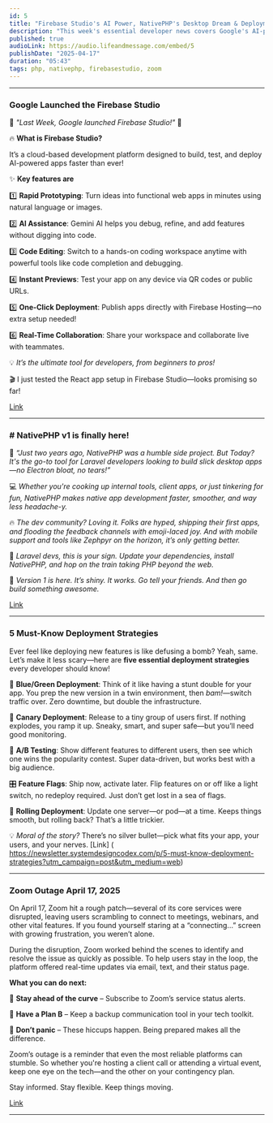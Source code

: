 ```yaml
---
id: 5
title: "Firebase Studio's AI Power, NativePHP's Desktop Dream & Deployment Tactics"
description: "This week's essential developer news covers Google's AI-powered Firebase Studio launch, NativePHP's v1 release for desktop apps, and key deployment strategies."
published: true
audioLink: https://audio.lifeandmessage.com/embed/5
publishDate: "2025-04-17"
duration: "05:43"
tags: php, nativephp, firebasestudio, zoom
---
```


---

### **Google Launched the Firebase Studio**

🎥 *"Last Week, Google launched Firebase Studio!"* 🚀

🔥 **What is Firebase Studio?**

It’s a cloud-based development platform designed to build, test, and deploy AI-powered apps faster than ever!

✨ **Key features are** 

1️⃣ **Rapid Prototyping**: Turn ideas into functional web apps in minutes using natural language or images.

2️⃣ **AI Assistance**: Gemini AI helps you debug, refine, and add features without digging into code.

3️⃣ **Code Editing**: Switch to a hands-on coding workspace anytime with powerful tools like code completion and debugging.

4️⃣ **Instant Previews**: Test your app on any device via QR codes or public URLs.

5️⃣ **One-Click Deployment**: Publish apps directly with Firebase Hosting—no extra setup needed!

6️⃣ **Real-Time Collaboration**: Share your workspace and collaborate live with teammates.

💡 *It’s the ultimate tool for developers, from beginners to pros!*

🎬 I just tested the React app setup in Firebase Studio—looks promising so far!

[Link](https://firebase.blog/posts/2025/04/introducing-firebase-studio/)

---

### # **NativePHP v1 is finally here!**
🎉 *“Just two years ago, NativePHP was a humble side project. But Today? It's the go-to tool for Laravel developers looking to build slick desktop apps—no Electron bloat, no tears!”*

💻 *Whether you're cooking up internal tools, client apps, or just tinkering for fun, NativePHP makes native app development faster, smoother, and way less headache-y.*

🔥 *The dev community? Loving it. Folks are hyped, shipping their first apps, and flooding the feedback channels with emoji-laced joy. And with mobile support and tools like Zephpyr on the horizon, it’s only getting better.*

🚀 *Laravel devs, this is your sign. Update your dependencies, install NativePHP, and hop on the train taking PHP beyond the web.*

🙌 *Version 1 is here. It’s shiny. It works. Go tell your friends. And then go build something awesome.*

[Link](https://laravel-news.com/nativephp-v1)

---

### 5 Must-Know Deployment Strategies
Ever feel like deploying new features is like defusing a bomb? Yeah, same. Let’s make it less scary—here are **five essential deployment strategies** every developer should know!

🔵 **Blue/Green Deployment**: Think of it like having a stunt double for your app. You prep the new version in a twin environment, then *bam!*—switch traffic over. Zero downtime, but double the infrastructure.

🐤 **Canary Deployment**: Release to a tiny group of users first. If nothing explodes, you ramp it up. Sneaky, smart, and super safe—but you’ll need good monitoring.

🧪 **A/B Testing**: Show different features to different users, then see which one wins the popularity contest. Super data-driven, but works best with a big audience.

🎛️ **Feature Flags**: Ship now, activate later. Flip features on or off like a light switch, no redeploy required. Just don’t get lost in a sea of flags.

🔁 **Rolling Deployment**: Update one server—or pod—at a time. Keeps things smooth, but rolling back? That’s a little trickier.

💡 *Moral of the story?* There’s no silver bullet—pick what fits your app, your users, and your nerves.
[Link] ( https://newsletter.systemdesigncodex.com/p/5-must-know-deployment-strategies?utm_campaign=post&utm_medium=web)

---
### **Zoom Outage April 17, 2025**

On April 17, Zoom hit a rough patch—several of its core services were disrupted, leaving users scrambling to connect to meetings, webinars, and other vital features. If you found yourself staring at a “connecting…” screen with growing frustration, you weren’t alone.

During the disruption, Zoom worked behind the scenes to identify and resolve the issue as quickly as possible. To help users stay in the loop, the platform offered real-time updates via email, text, and their status page.

**What you can do next:**

🔔 **Stay ahead of the curve** – Subscribe to Zoom’s service status alerts.

📱 **Have a Plan B** – Keep a backup communication tool in your tech toolkit.

🧘 **Don’t panic** – These hiccups happen. Being prepared makes all the difference.

Zoom’s outage is a reminder that even the most reliable platforms can stumble. So whether you're hosting a client call or attending a virtual event, keep one eye on the tech—and the other on your contingency plan.

Stay informed. Stay flexible. Keep things moving.


[Link](https://status.zoom.us/incidents/pw9r9vnq5rvk)

---

